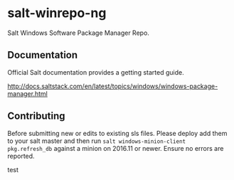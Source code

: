 salt-winrepo-ng
===============

Salt Windows Software Package Manager Repo.

Documentation
-------------

Official Salt documentation provides a getting started guide.

http://docs.saltstack.com/en/latest/topics/windows/windows-package-manager.html

Contributing
-------------
Before submitting new or edits to existing sls files. Please deploy add them to your salt master and then run
`salt windows-minion-client pkg.refresh_db` against a minion on 2016.11 or newer. Ensure no errors are reported.

test